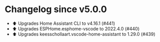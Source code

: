 # Changelog since v5.0.0
- ⬆️ Upgrades Home Assistant CLI to v4.16.1 (#441) 
- ⬆️ Upgrades ESPHome.esphome-vscode to 2022.4.0 (#440) 
- ⬆️ Upgrades keesschollaart.vscode-home-assistant to 1.29.0 (#439) 
